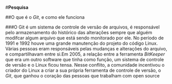 #**Pesquisa**

##O que é o *Git*, e como ele funciona

###O Git é um sistema de controle de versão de arquivos, é responsável pelo armazenamento do histórico das alterações sempre que alguém modifcar algum arquivo que está sendo monitorado por ele. No período de 1991 e 1992 houve uma grande manutenção do projeto do código Linux. Várias pessoas eram responsáveis pelas mudanças e alterações do arquivo, e compartilhavam entre si.Em 2005, a relação entre a ferramenta *BitKeeper* que era um outro software que tinha como função, um sistema de controle de versão e o Linux ficou tensa. Nesse conflito, a comunidade incentivou o criador do Linux a criar a sua própria ferramenta de controle de versão, o *Git*, que ganhou o coração das pessoas que trabalham com open source


